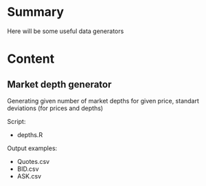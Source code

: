 # Summary
Here will be some useful data generators

# Content

## Market depth generator

Generating given number of market depths for given price, standart deviations (for prices and depths)

Script:
* depths.R

Output examples:
* Quotes.csv
* BID.csv
* ASK.csv

